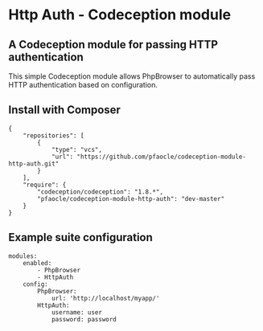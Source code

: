 Http Auth - Codeception module
===

## A Codeception module for passing HTTP authentication

This simple Codeception module allows PhpBrowser to automatically pass HTTP authentication based on configuration.

## Install with Composer

    {
        "repositories": [
            {
                "type": "vcs",
                "url": "https://github.com/pfaocle/codeception-module-http-auth.git"
            }
        ],
        "require": {
            "codeception/codeception": "1.8.*",
            "pfaocle/codeception-module-http-auth": "dev-master"
        }
    }


## Example suite configuration

    modules:
        enabled:
            - PhpBrowser
            - HttpAuth
        config:
            PhpBrowser:
                url: 'http://localhost/myapp/'
            HttpAuth:
                username: user
                password: password
